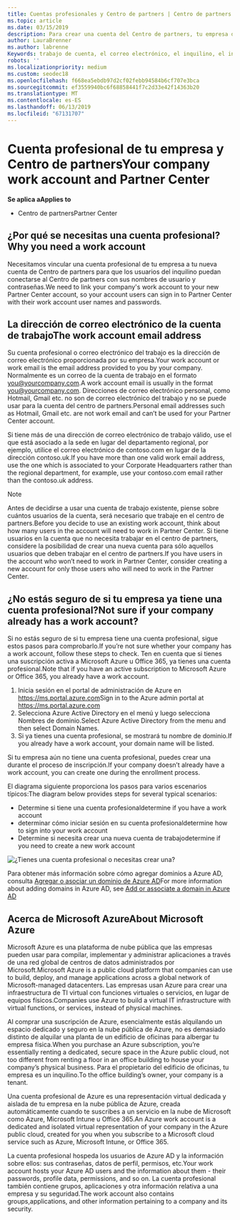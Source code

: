 ```yaml
---
title: Cuentas profesionales y Centro de partners | Centro de partners
ms.topic: article
ms.date: 03/15/2019
description: Para crear una cuenta del Centro de partners, tu empresa debe tener una cuenta profesional. Si tiene una suscripción activa a Microsoft Azure u Office 365, ya tiene una cuenta profesional.
author: LauraBrenner
ms.author: labrenne
Keywords: trabajo de cuenta, el correo electrónico, el inquilino, el inquilino de Azure, crear cuenta de nombre de dominio
robots: ''
ms.localizationpriority: medium
ms.custom: seodec18
ms.openlocfilehash: f668ea5ebdb97d2cf02febb94584b6cf707e3bca
ms.sourcegitcommit: ef3559940bc6f68858441f7c2d33e42f14363b20
ms.translationtype: MT
ms.contentlocale: es-ES
ms.lasthandoff: 06/13/2019
ms.locfileid: "67131707"
---
```

# <a name="your-company-work-account-and-partner-center"></a><span data-ttu-id="8f909-105">Cuenta profesional de tu empresa y Centro de partners</span><span class="sxs-lookup"><span data-stu-id="8f909-105">Your company work account and Partner Center</span></span>  

<span data-ttu-id="8f909-106">**Se aplica a**</span><span class="sxs-lookup"><span data-stu-id="8f909-106">**Applies to**</span></span>

-  <span data-ttu-id="8f909-107">Centro de partners</span><span class="sxs-lookup"><span data-stu-id="8f909-107">Partner Center</span></span>

## <a name="why-you-need-a-work-account"></a><span data-ttu-id="8f909-108">¿Por qué se necesitas una cuenta profesional?</span><span class="sxs-lookup"><span data-stu-id="8f909-108">Why you need a work account</span></span>

<span data-ttu-id="8f909-109">Necesitamos vincular una cuenta profesional de tu empresa a tu nueva cuenta de Centro de partners para que los usuarios del inquilino puedan conectarse al Centro de partners con sus nombres de usuario y contraseñas.</span><span class="sxs-lookup"><span data-stu-id="8f909-109">We need to link your company's work account to your new Partner Center account, so your account users can sign in to Partner Center with their work account user names and passwords.</span></span>

## <a name="the-work-account-email-address"></a><span data-ttu-id="8f909-110">La dirección de correo electrónico de la cuenta de trabajo</span><span class="sxs-lookup"><span data-stu-id="8f909-110">The work account email address</span></span>

<span data-ttu-id="8f909-111">Su cuenta profesional o correo electrónico del trabajo es la dirección de correo electrónico proporcionada por su empresa.</span><span class="sxs-lookup"><span data-stu-id="8f909-111">Your work account or work email is the email address provided to you by your company.</span></span> <span data-ttu-id="8f909-112">Normalmente es un correo de la cuenta de trabajo en el formato you@yourcompany.com.</span><span class="sxs-lookup"><span data-stu-id="8f909-112">A work account email is usually in the format you@yourcompany.com.</span></span> <span data-ttu-id="8f909-113">Direcciones de correo electrónico personal, como Hotmail, Gmail etc. no son de correo electrónico del trabajo y no se puede usar para la cuenta del centro de partners.</span><span class="sxs-lookup"><span data-stu-id="8f909-113">Personal email addresses such as Hotmail, Gmail etc. are not work email and can’t be used for your Partner Center account.</span></span> 

<span data-ttu-id="8f909-114">Si tiene más de una dirección de correo electrónico de trabajo válido, use el que está asociado a la sede en lugar del departamento regional, por ejemplo, utilice el correo electrónico de contoso.com en lugar de la dirección contoso.uk.</span><span class="sxs-lookup"><span data-stu-id="8f909-114">If you have more than one valid work email address, use the one which is associated to your Corporate Headquarters rather than the regional department, for example, use your contoso.com email rather than the contoso.uk address.</span></span>

> [!NOTE]  
>  <span data-ttu-id="8f909-115">Antes de decidirse a usar una cuenta de trabajo existente, piense sobre cuántos usuarios de la cuenta, será necesario que trabaje en el centro de partners.</span><span class="sxs-lookup"><span data-stu-id="8f909-115">Before you decide to use an existing work account, think about how many users in the account will need to work in Partner Center.</span></span> <span data-ttu-id="8f909-116">Si tiene usuarios en la cuenta que no necesita trabajar en el centro de partners, considere la posibilidad de crear una nueva cuenta para sólo aquellos usuarios que deben trabajar en el centro de partners.</span><span class="sxs-lookup"><span data-stu-id="8f909-116">If you have users in the account who won’t need to work in Partner Center, consider creating a new account for only those users who will need to work in the Partner Center.</span></span>


## <a name="not-sure-if-your-company-already-has-a-work-account"></a><span data-ttu-id="8f909-117">¿No estás seguro de si tu empresa ya tiene una cuenta profesional?</span><span class="sxs-lookup"><span data-stu-id="8f909-117">Not sure if your company already has a work account?</span></span>

<span data-ttu-id="8f909-118">Si no estás seguro de si tu empresa tiene una cuenta profesional, sigue estos pasos para comprobarlo.</span><span class="sxs-lookup"><span data-stu-id="8f909-118">If you’re not sure whether your company has a work account, follow these steps to check.</span></span> <span data-ttu-id="8f909-119">Ten en cuenta que si tienes una suscripción activa a Microsoft Azure u Office 365, ya tienes una cuenta profesional.</span><span class="sxs-lookup"><span data-stu-id="8f909-119">Note that if you have an active subscription to Microsoft Azure or Office 365, you already have a work account.</span></span>

1.  <span data-ttu-id="8f909-120">Inicia sesión en el portal de administración de Azure en https://ms.portal.azure.com</span><span class="sxs-lookup"><span data-stu-id="8f909-120">Sign in to the Azure admin portal at https://ms.portal.azure.com</span></span>
2.  <span data-ttu-id="8f909-121">Selecciona Azure Active Directory en el menú y luego selecciona Nombres de dominio.</span><span class="sxs-lookup"><span data-stu-id="8f909-121">Select Azure Active Directory from the menu and then select Domain Names.</span></span>
3.  <span data-ttu-id="8f909-122">Si ya tienes una cuenta profesional, se mostrará tu nombre de dominio.</span><span class="sxs-lookup"><span data-stu-id="8f909-122">If you already have a work account, your domain name will be listed.</span></span>

<span data-ttu-id="8f909-123">Si tu empresa aún no tiene una cuenta profesional, puedes crear una durante el proceso de inscripción.</span><span class="sxs-lookup"><span data-stu-id="8f909-123">If your company doesn’t already have a work account, you can create one during the enrollment process.</span></span>

<span data-ttu-id="8f909-124">El diagrama siguiente proporciona los pasos para varios escenarios típicos:</span><span class="sxs-lookup"><span data-stu-id="8f909-124">The diagram below provides steps for several typical scenarios:</span></span>

- <span data-ttu-id="8f909-125">Determine si tiene una cuenta profesional</span><span class="sxs-lookup"><span data-stu-id="8f909-125">determine if you have a work account</span></span> 
- <span data-ttu-id="8f909-126">determinar cómo iniciar sesión en su cuenta profesional</span><span class="sxs-lookup"><span data-stu-id="8f909-126">determine how to sign into your work account</span></span> 
- <span data-ttu-id="8f909-127">Determine si necesita crear una nueva cuenta de trabajo</span><span class="sxs-lookup"><span data-stu-id="8f909-127">determine if you need to create a new work account</span></span>


![¿Tienes una cuenta profesional o necesitas crear una?](images/onboardingAADFlow.png)

<span data-ttu-id="8f909-129">Para obtener más información sobre cómo agregar dominios a Azure AD, consulta [Agregar o asociar un dominio de Azure AD](https://docs.microsoft.com/azure/active-directory/active-directory-add-domain)</span><span class="sxs-lookup"><span data-stu-id="8f909-129">For more information about adding domains in Azure AD, see [Add or associate a domain in Azure AD](https://docs.microsoft.com/azure/active-directory/active-directory-add-domain)</span></span>

## <a name="about-microsoft-azure"></a><span data-ttu-id="8f909-130">Acerca de Microsoft Azure</span><span class="sxs-lookup"><span data-stu-id="8f909-130">About Microsoft Azure</span></span>

<span data-ttu-id="8f909-131">Microsoft Azure es una plataforma de nube pública que las empresas pueden usar para compilar, implementar y administrar aplicaciones a través de una red global de centros de datos administrados por Microsoft.</span><span class="sxs-lookup"><span data-stu-id="8f909-131">Microsoft Azure is a public cloud platform that companies can use to build, deploy, and manage applications across a global network of Microsoft-managed datacenters.</span></span> <span data-ttu-id="8f909-132">Las empresas usan Azure para crear una infraestructura de TI virtual con funciones virtuales o servicios, en lugar de equipos físicos.</span><span class="sxs-lookup"><span data-stu-id="8f909-132">Companies use Azure to build a virtual IT infrastructure with virtual functions, or services, instead of physical machines.</span></span> 

<span data-ttu-id="8f909-133">Al comprar una suscripción de Azure, esencialmente estás alquilando un espacio dedicado y seguro en la nube pública de Azure, no es demasiado distinto de alquilar una planta de un edificio de oficinas para albergar tu empresa física.</span><span class="sxs-lookup"><span data-stu-id="8f909-133">When you purchase an Azure subscription, you’re essentially renting a dedicated, secure space in the Azure public cloud, not too different from renting a floor in an office building to house your company’s physical business.</span></span> <span data-ttu-id="8f909-134">Para el propietario del edificio de oficinas, tu empresa es un inquilino.</span><span class="sxs-lookup"><span data-stu-id="8f909-134">To the office building’s owner, your company is a tenant.</span></span> 

<span data-ttu-id="8f909-135">Una cuenta profesional de Azure es una representación virtual dedicada y aislada de tu empresa en la nube pública de Azure, creada automáticamente cuando te suscribes a un servicio en la nube de Microsoft como Azure, Microsoft Intune u Office 365.</span><span class="sxs-lookup"><span data-stu-id="8f909-135">An Azure work account is a dedicated and isolated virtual representation of your company in the Azure public cloud, created for you when you subscribe to a Microsoft cloud service such as Azure, Microsoft Intune, or Office 365.</span></span> 

<span data-ttu-id="8f909-136">La cuenta profesional hospeda los usuarios de Azure AD y la información sobre ellos: sus contraseñas, datos de perfil, permisos, etc.</span><span class="sxs-lookup"><span data-stu-id="8f909-136">Your work account hosts your Azure AD users and the information about them - their passwords, profile data, permissions, and so on.</span></span> <span data-ttu-id="8f909-137">La cuenta profesional también contiene grupos, aplicaciones y otra información relativa a una empresa y su seguridad.</span><span class="sxs-lookup"><span data-stu-id="8f909-137">The work account also contains groups,applications, and other information pertaining to a company and its security.</span></span> 
